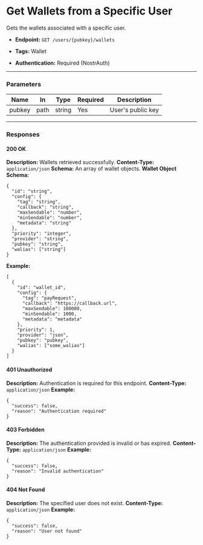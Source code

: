 # Get Wallets from a Specific User

Gets the wallets associated with a specific user.

- **Endpoint:** `GET /users/{pubkey}/wallets`

- **Tags:** Wallet

- **Authentication:** Required (NostrAuth)

---

### Parameters

| Name   | In   | Type   | Required | Description       |
| ------ | ---- | ------ | -------- | ----------------- |
| pubkey | path | string | Yes      | User's public key |

---

### Responses

#### 200 OK

**Description:** Wallets retrieved successfully.
**Content-Type:** `application/json`
**Schema:** An array of wallet objects.
**Wallet Object Schema:**

```jsonc
{
  "id": "string",
  "config": {
    "tag": "string",
    "callback": "string",
    "maxSendable": "number",
    "minSendable": "number",
    "metadata": "string"
  },
  "priority": "integer",
  "provider": "string",
  "pubkey": "string",
  "walias": ["string"]
}
```

**Example:**

```jsonc
[
  {
    "id": "wallet_id",
    "config": {
      "tag": "payRequest",
      "callback": "https://callback.url",
      "maxSendable": 100000,
      "minSendable": 1000,
      "metadata": "metadata"
    },
    "priority": 1,
    "provider": "json",
    "pubkey": "pubkey",
    "walias": ["some_walias"]
  }
]
```

#### 401 Unauthorized

**Description:** Authentication is required for this endpoint.
**Content-Type:** `application/json`
**Example:**

```jsonc
{
  "success": false,
  "reason": "Authentication required"
}
```

#### 403 Forbidden

**Description:** The authentication provided is invalid or has expired.
**Content-Type:** `application/json`
**Example:**

```jsonc
{
  "success": false,
  "reason": "Invalid authentication"
}
```

#### 404 Not Found

**Description:** The specified user does not exist.
**Content-Type:** `application/json`
**Example:**

```jsonc
{
  "success": false,
  "reason": "User not found"
}
```

